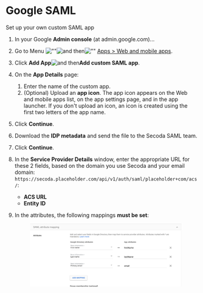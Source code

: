 # Google SAML

Set up your own custom SAML app

1. In your Google **Admin console** (at admin.google.com)...
2. Go to Menu ![""](https://storage.googleapis.com/support-kms-prod/JxKYG9DqcsormHflJJ8Z8bHuyVI5YheC0lAp)![and then](https://storage.googleapis.com/support-kms-prod/Th2Tx0uwPMOhsMPn7nRXMUo3vs6J0pto2DTn)![""](https://storage.googleapis.com/support-kms-prod/ocGtUSENh4QebLpvZcmLcNRZyaTBcolMRSyl) [Apps > Web and mobile apps](https://admin.google.com/ac/apps/unified).
3. Click **Add App**![and then](https://lh3.googleusercontent.com/QbWcYKta5vh\_4-OgUeFmK-JOB0YgLLoGh69P478nE6mKdfpWQniiBabjF7FVoCVXI0g=h36)**Add custom SAML app**.
4. On the **App Details** page:
   1. Enter the name of the custom app.
   2. (Optional) Upload an **app icon**. The app icon appears on the Web and mobile apps list, on the app settings page, and in the app launcher. If you don't upload an icon, an icon is created using the first two letters of the app name.
5. Click **Continue**.
6. Download the **IDP metadata** and send the file to the Secoda SAML team.
7. Click **Continue**.
8. In the **Service Provider Details** window, enter the appropriate URL for these 2 fields, based on the domain you use Secoda and your email domain: `https://secoda.placeholder.com/api/v1/auth/saml/placeholder+com/acs/`:
   * **ACS URL**
   * **Entity ID**
9.  In the attributes, the following mappings **must be set**:

    <figure><img src="../../.gitbook/assets/Screenshot 2023-06-19 at 10.06.35 AM.png" alt=""><figcaption></figcaption></figure>
